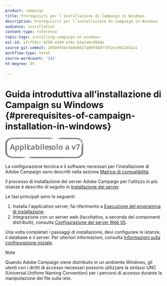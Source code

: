 ```yaml
---
product: campaign
title: Prerequisiti per l’installazione di Campaign in Windows
description: Prerequisiti per l’installazione di Campaign in Windows
audience: installation
content-type: reference
topic-tags: installing-campaign-in-windows-
exl-id: a7cf59cc-9260-4109-af4c-b2e2a9c999da
source-git-commit: 20509f44c5b8e0827a09f44dffdf2ec9d11652a1
workflow-type: tm+mt
source-wordcount: '142'
ht-degree: 8%

---
```


# Guida introduttiva all’installazione di Campaign su Windows {#prerequisites-of-campaign-installation-in-windows}

![](../../assets/v7-only.svg)

La configurazione tecnica e il software necessari per l’installazione di Adobe Campaign sono descritti nella sezione [Matrice di compatibilità](../../rn/using/compatibility-matrix.md).

Il processo di installazione del server Adobe Campaign per l’utilizzo in più istanze è descritto di seguito in [Installazione del server](../../installation/using/installing-the-server.md).

Le fasi principali sono le seguenti:

1. Installa l&#39;application server, fai riferimento a [Esecuzione del programma di installazione](../../installation/using/installing-the-server.md#executing-the-installation-program).
1. Integrazione con un server web (facoltativo, a seconda dei componenti distribuiti), consulta [Configurazione del server Web IIS](../../installation/using/integration-into-a-web-server-for-windows.md#configuring-the-iis-web-server).

Una volta completati i passaggi di installazione, devi configurare le istanze, il database e il server. Per ulteriori informazioni, consulta [Informazioni sulla configurazione iniziale](../../installation/using/about-initial-configuration.md).

>[!NOTE]
>
>Quando Adobe Campaign viene distribuito in un ambiente Windows, gli utenti con i diritti di accesso necessari possono utilizzare la sintassi UNC (Universal.Uniform Naming Convention) per i percorsi di accesso durante la manipolazione dei file sulla rete.
